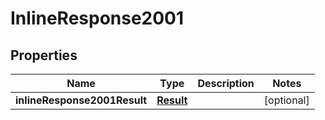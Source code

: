 # InlineResponse2001

## Properties
Name | Type | Description | Notes
------------ | ------------- | ------------- | -------------
**inlineResponse2001Result** | [**Result**](Result.md) |  |  [optional]
